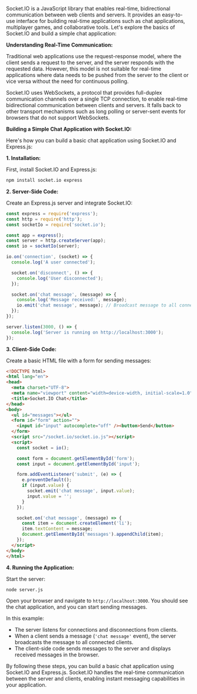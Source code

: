 Socket.IO is a JavaScript library that enables real-time, bidirectional communication between web clients and servers. It provides an easy-to-use interface for building real-time applications such as chat applications, multiplayer games, and collaborative tools. Let's explore the basics of Socket.IO and build a simple chat application:

**Understanding Real-Time Communication:**

Traditional web applications use the request-response model, where the client sends a request to the server, and the server responds with the requested data. However, this model is not suitable for real-time applications where data needs to be pushed from the server to the client or vice versa without the need for continuous polling.

Socket.IO uses WebSockets, a protocol that provides full-duplex communication channels over a single TCP connection, to enable real-time bidirectional communication between clients and servers. It falls back to other transport mechanisms such as long polling or server-sent events for browsers that do not support WebSockets.

**Building a Simple Chat Application with Socket.IO:**

Here's how you can build a basic chat application using Socket.IO and Express.js:

**1. Installation:**

First, install Socket.IO and Express.js:

```bash
npm install socket.io express
```

**2. Server-Side Code:**

Create an Express.js server and integrate Socket.IO:

```javascript
const express = require('express');
const http = require('http');
const socketIo = require('socket.io');

const app = express();
const server = http.createServer(app);
const io = socketIo(server);

io.on('connection', (socket) => {
  console.log('A user connected');

  socket.on('disconnect', () => {
    console.log('User disconnected');
  });

  socket.on('chat message', (message) => {
    console.log('Message received:', message);
    io.emit('chat message', message); // Broadcast message to all connected clients
  });
});

server.listen(3000, () => {
  console.log('Server is running on http://localhost:3000');
});
```

**3. Client-Side Code:**

Create a basic HTML file with a form for sending messages:

```html
<!DOCTYPE html>
<html lang="en">
<head>
  <meta charset="UTF-8">
  <meta name="viewport" content="width=device-width, initial-scale=1.0">
  <title>Socket.IO Chat</title>
</head>
<body>
  <ul id="messages"></ul>
  <form id="form" action="">
    <input id="input" autocomplete="off" /><button>Send</button>
  </form>
  <script src="/socket.io/socket.io.js"></script>
  <script>
    const socket = io();

    const form = document.getElementById('form');
    const input = document.getElementById('input');

    form.addEventListener('submit', (e) => {
      e.preventDefault();
      if (input.value) {
        socket.emit('chat message', input.value);
        input.value = '';
      }
    });

    socket.on('chat message', (message) => {
      const item = document.createElement('li');
      item.textContent = message;
      document.getElementById('messages').appendChild(item);
    });
  </script>
</body>
</html>
```

**4. Running the Application:**

Start the server:

```bash
node server.js
```

Open your browser and navigate to `http://localhost:3000`. You should see the chat application, and you can start sending messages.

In this example:
- The server listens for connections and disconnections from clients.
- When a client sends a message (`'chat message'` event), the server broadcasts the message to all connected clients.
- The client-side code sends messages to the server and displays received messages in the browser.

By following these steps, you can build a basic chat application using Socket.IO and Express.js. Socket.IO handles the real-time communication between the server and clients, enabling instant messaging capabilities in your application.
